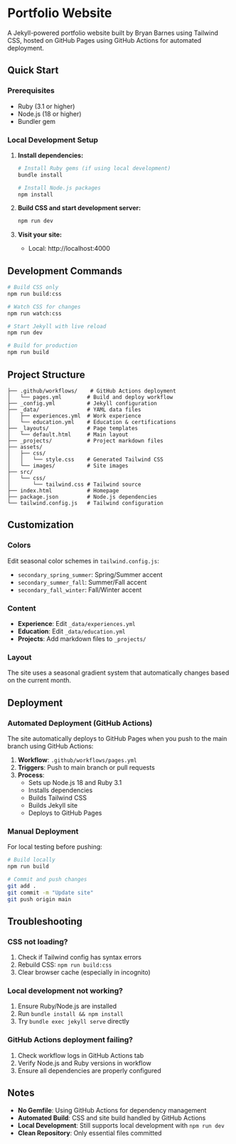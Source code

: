 # Portfolio Website

A Jekyll-powered portfolio website built by Bryan Barnes using Tailwind CSS, hosted on GitHub Pages using GitHub Actions for automated deployment.

## Quick Start

### Prerequisites
- Ruby (3.1 or higher)
- Node.js (18 or higher)
- Bundler gem

### Local Development Setup

1. **Install dependencies:**
   ```bash
   # Install Ruby gems (if using local development)
   bundle install
   
   # Install Node.js packages
   npm install
   ```

2. **Build CSS and start development server:**
   ```bash
   npm run dev
   ```

3. **Visit your site:**
   - Local: http://localhost:4000

## Development Commands

```bash
# Build CSS only
npm run build:css

# Watch CSS for changes
npm run watch:css

# Start Jekyll with live reload
npm run dev

# Build for production
npm run build
```

## Project Structure

```
├── .github/workflows/    # GitHub Actions deployment
│   └── pages.yml        # Build and deploy workflow
├── _config.yml          # Jekyll configuration
├── _data/               # YAML data files
│   ├── experiences.yml  # Work experience
│   └── education.yml    # Education & certifications
├── _layouts/            # Page templates
│   └── default.html     # Main layout
├── _projects/           # Project markdown files
├── assets/
│   ├── css/
│   │   └── style.css    # Generated Tailwind CSS
│   └── images/          # Site images
├── src/
│   └── css/
│       └── tailwind.css # Tailwind source
├── index.html           # Homepage
├── package.json         # Node.js dependencies
└── tailwind.config.js   # Tailwind configuration
```

## Customization

### Colors
Edit seasonal color schemes in `tailwind.config.js`:
- `secondary_spring_summer`: Spring/Summer accent
- `secondary_summer_fall`: Summer/Fall accent  
- `secondary_fall_winter`: Fall/Winter accent

### Content
- **Experience**: Edit `_data/experiences.yml`
- **Education**: Edit `_data/education.yml`
- **Projects**: Add markdown files to `_projects/`

### Layout
The site uses a seasonal gradient system that automatically changes based on the current month.

## Deployment

### Automated Deployment (GitHub Actions)
The site automatically deploys to GitHub Pages when you push to the main branch using GitHub Actions:

1. **Workflow**: `.github/workflows/pages.yml`
2. **Triggers**: Push to main branch or pull requests
3. **Process**: 
   - Sets up Node.js 18 and Ruby 3.1
   - Installs dependencies
   - Builds Tailwind CSS
   - Builds Jekyll site
   - Deploys to GitHub Pages

### Manual Deployment
For local testing before pushing:
```bash
# Build locally
npm run build

# Commit and push changes
git add .
git commit -m "Update site"
git push origin main
```

## Troubleshooting

### CSS not loading?
1. Check if Tailwind config has syntax errors
2. Rebuild CSS: `npm run build:css`
3. Clear browser cache (especially in incognito)

### Local development not working?
1. Ensure Ruby/Node.js are installed
2. Run `bundle install && npm install`
3. Try `bundle exec jekyll serve` directly

### GitHub Actions deployment failing?
1. Check workflow logs in GitHub Actions tab
2. Verify Node.js and Ruby versions in workflow
3. Ensure all dependencies are properly configured

## Notes

- **No Gemfile**: Using GitHub Actions for dependency management
- **Automated Build**: CSS and site build handled by GitHub Actions
- **Local Development**: Still supports local development with `npm run dev`
- **Clean Repository**: Only essential files committed